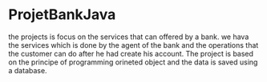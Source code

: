 # ProjetBankJava
the projects is focus on the services that can offered by a bank.
we hava the services which is done by the agent of the bank and the operations that the customer can do after he had create his account.
The project is based on the principe of programming orineted object and the data is saved using a database. 
